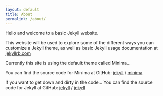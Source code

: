 ```yaml
---
layout: default
title: About
permalink: /about/
---
```


Hello and welcome to a basic Jekyll website.

This website will be used to explore some of the different ways you can customize a Jekyll theme, as well as basic Jekyll usage documentation at [jekyllrb.com](https://jekyllrb.com/)

Currently this site is using the default theme called Minima...

You can find the source code for Minima at GitHub:
[jekyll][jekyll-organization] /
[minima](https://github.com/jekyll/minima)

If you want to get down and dirty in the code...
You can find the source code for Jekyll at GitHub:
[jekyll][jekyll-organization] /
[jekyll](https://github.com/jekyll/jekyll)


[jekyll-organization]: https://github.com/jekyll
